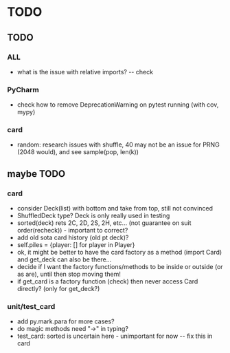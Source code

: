 # TODO

## TODO
### ALL
- what is the issue with relative imports? -- check

### PyCharm
- check how to remove DeprecationWarning on pytest running (with cov, mypy)

### card
- random: research issues with shuffle, 40 may not be an issue for PRNG (2048 would), and see sample(pop, len(k))

## maybe TODO
### card
- consider Deck(list) with bottom and take from top, still not convinced
- ShuffledDeck type? Deck is only really used in testing
- sorted(deck) rets 2C, 2D, 2S, 2H, etc... (not guarantee on suit order(recheck)) - important to correct?
- add old sota card history (old pt deck)?
- self.piles = {player: [] for player in Player}
- ok, it might be better to have the card factory as a method (import Card) and get_deck can also be there...
- decide if I want the factory functions/methods to be inside or outside (or as are), until then stop moving them!
- if get_card is a factory function (check) then never access Card directly? (only for get_deck?)

### unit/test_card
- add py.mark.para for more cases?
- do magic methods need "->" in typing?
- test_card: sorted is uncertain here - unimportant for now -- fix this in card
